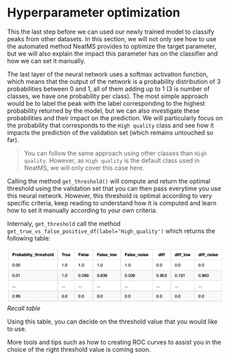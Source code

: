 # Hyperparameter optimization

This the last step before we can used our newly trained model to classify peaks from other datasets. In this section, we will not only see how to use the automated method NeatMS provides to optimize the target parameter, but we will also explain the impact this parameter has on the classifier and how we can set it manually.

The last layer of the neural network uses a softmax activation function, which means that the output of the network is a probability distribution of 3 probabilities between 0 and 1, all of them adding up to 1 (3 is number of classes, we have one probability per class). The most simple approach would be to label the peak with the label corresponding to the highest probability returned by the model, but we can also investigate these probabilities and their impact on the prediction. We will particularly focus on the probability that corresponds to the `High quality` class and see how it impacts the prediction of the validation set (which remains untouched so far).

> You can follow the same approach using other classes than `High quality`. However, as `High quality` is the default class used in NeatMS, we will only cover this case here.

Calling the method `get_threshold()` will compute and return the optimal threshold using the validation set that you can then pass everytime you use this neural network. However, this threshold is optimal according to very specific criteria, keep reading to understand how it is computed and learn how to set it manually according to your own criteria.

Internaly, `get_threshold` call the method `get_true_vs_false_positive_df(label='High_quality')` which returns the following table:

![NeatMS annotation tool](../img/recall_table.png)
*Recall table*


<!--| Probablity_threshold | True    | False    | False_low | False_noise | diff     | diff_low | diff_noise |
|----------------------|---------|----------|-----------|-------------|----------|----------|------------|
| 0.00                 | 1.0 | 1.0 | 1.0  | 1.0    | 0.0 | 0.0 | 0.0   |
| 0.01                 | 1.0 | 0.096 | 0.838  | 0.039    | 0.903 | 0.161 | 0.960   |
| ...                  | ...     | ...      | ...       | ...         | ...      | ...      | ...        |
| 0.99                 | 0.0 | 0.0 | 0.0  | 0.0    | 0.0 | 0.0 | 0.0   |-->


Using this table, you can decide on the threshold value that you would like to use.

More tools and tips such as how to creating ROC curves to assist you in the choice of the right threshold value is coming soon.
